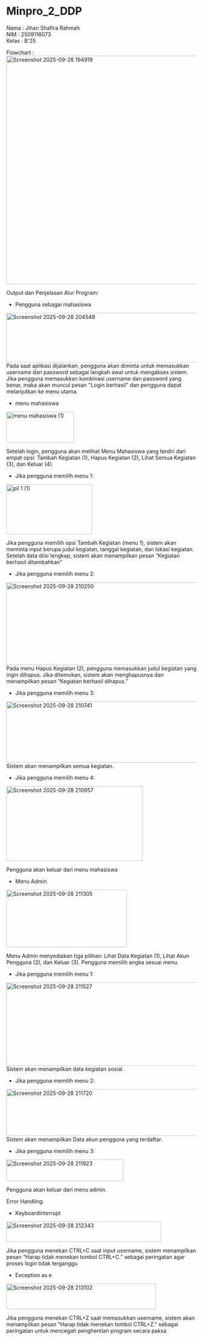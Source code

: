 # Minpro_2_DDP
 
Nama : Jihan Shafira Rahmah  
NIM : 2509116073  
Kelas : B'25  

Flowchart :
<img width="1077" height="604" alt="Screenshot 2025-09-28 194919" src="https://github.com/user-attachments/assets/0ef0165c-20a4-47e6-9dbc-88e766cac4b2" />  

Output dan Penjelasan Alur Program:  
- Pengguna sebagai mahasiswa  
<img width="583" height="131" alt="Screenshot 2025-09-28 204549" src="https://github.com/user-attachments/assets/3d9d1a0f-e1ea-4ef6-84f0-8999c90df400" />
Pada saat aplikasi dijalankan, pengguna akan diminta untuk memasukkan username dan password sebagai langkah awal untuk mengakses sistem. Jika pengguna memasukkan kombinasi username dan password yang benar, maka akan muncul pesan "Login berhasil" dan pengguna dapat melanjutkan ke menu utama. 

- menu mahasiswa  
<img width="179" height="82" alt="menu mahasiswa (1)" src="https://github.com/user-attachments/assets/7856f5b9-d314-4e10-9745-005dde045bfb" />

Setelah login, pengguna akan melihat Menu Mahasiswa yang terdiri dari empat opsi: Tambah Kegiatan (1), Hapus Kegiatan (2), Lihat Semua Kegiatan (3), dan Keluar (4).  
- Jika pengguna memilih menu 1:
<img width="227" height="132" alt="pil 1 (1)" src="https://github.com/user-attachments/assets/7c9f08aa-374e-4c2a-a92a-344d4f37b464" />

Jika pengguna memilih opsi Tambah Kegiatan (menu 1), sistem akan meminta input berupa judul kegiatan, tanggal kegiatan, dan lokasi kegiatan. Setelah data diisi lengkap, sistem akan menampilkan pesan “Kegiatan berhasil ditambahkan”  
- Jika pengguna memilih menu  2:
<img width="699" height="219" alt="Screenshot 2025-09-28 210250" src="https://github.com/user-attachments/assets/ece4a737-1703-4421-a64b-7d1687dbe6d7" />
Pada menu Hapus Kegiatan (2), pengguna memasukkan judul kegiatan yang ingin dihapus. Jika ditemukan, sistem akan menghapusnya dan menampilkan pesan “Kegiatan berhasil dihapus.”

- Jika pengguna memilih menu 3:
<img width="600" height="162" alt="Screenshot 2025-09-28 210741" src="https://github.com/user-attachments/assets/a02f8b08-3c4f-4c17-8d7b-b895a91e7d7b" />
Sistem akan menampilkan semua kegiatan.

- Jika pengguna memilih menu 4:
  
<img width="361" height="198" alt="Screenshot 2025-09-28 210957" src="https://github.com/user-attachments/assets/bfab9b0f-ee01-4a11-8953-6881b29c845f" />  

Pengguna akan keluar dari menu mahasiswa  

- Menu Admin
<img width="319" height="152" alt="Screenshot 2025-09-28 211305" src="https://github.com/user-attachments/assets/26d28cd5-0867-4538-a1d3-0e2f049ca578" />

Menu Admin menyediakan tiga pilihan: Lihat Data Kegiatan (1), Lihat Akun Pengguna (2), dan Keluar (3). Pengguna memilih angka sesuai menu.  
- Jika pengguna memilih menu 1:
<img width="597" height="220" alt="Screenshot 2025-09-28 211527" src="https://github.com/user-attachments/assets/5b5db579-224c-4ada-a2fb-6ec6d64c0b0f" />
Sistem akan menampilkan data kegiatan sosial.

- Jika pengguna memilih menu 2:
<img width="744" height="124" alt="Screenshot 2025-09-28 211720" src="https://github.com/user-attachments/assets/9d5c4b4b-83e9-40b4-a8b6-5923781228b1" />
Sistem akan menampilkan Data akun pengguna yang terdaftar.

- Jika pengguna memilih menu 3:

<img width="310" height="57" alt="Screenshot 2025-09-28 211923" src="https://github.com/user-attachments/assets/44636c09-c3c5-4ace-8dff-b6ca3bfa2095" />

Pengguna akan keluar dari menu admin.  

Error Handling:  
- KeyboardInterrupt
<img width="409" height="54" alt="Screenshot 2025-09-28 212343" src="https://github.com/user-attachments/assets/458d3a66-c342-4680-b74f-8948f4dfcd66" />

Jika pengguna menekan CTRL+C saat input username, sistem menampilkan pesan “Harap tidak menekan tombol CTRL+C.” sebagai peringatan agar proses login tidak terganggu  

- Exception as e
<img width="396" height="68" alt="Screenshot 2025-09-28 213102" src="https://github.com/user-attachments/assets/de42f387-824d-4dc3-82b8-ef7f537a4d19" />

Jika pengguna menekan CTRL+Z saat memasukkan username, sistem akan menampilkan pesan "Harap tidak menekan tombol CTRL+Z." sebagai peringatan untuk mencegah penghentian program secara paksa
 
  






  


